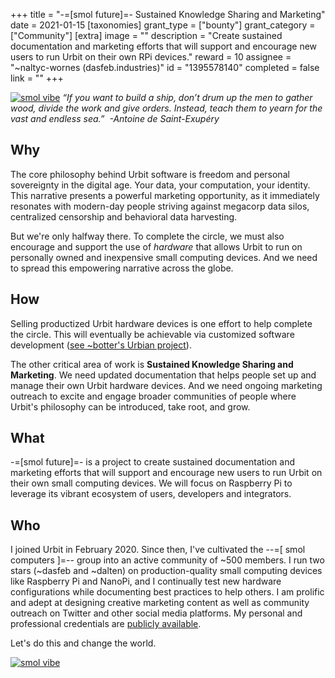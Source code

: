 +++
title = "-=[smol future]=- Sustained Knowledge Sharing and Marketing"
date = 2021-01-15
[taxonomies]
grant_type = ["bounty"]
grant_category = ["Community"]
[extra]
image = ""
description = "Create sustained documentation and marketing efforts that will support and encourage new users to run Urbit on their own RPi devices."
reward = 10
assignee = "~naltyc-wornes (dasfeb.industries)"
id = "1395578140"
completed = false
link = ""
+++

[![smol vibe](https://i.gyazo.com/1307af94079e4ab07880a29b9b0ef2fa.png)](https://i.gyazo.com/1307af94079e4ab07880a29b9b0ef2fa.png) 
*“If you want to build a ship, don’t drum up the men to gather wood, divide the work and give orders. Instead, teach them to yearn for the vast and endless sea.”  -Antoine de Saint-Exupéry*

## Why
The core philosophy behind Urbit software is freedom and personal sovereignty in the digital age. Your data, your computation, your identity.  This narrative presents a powerful marketing opportunity, as it immediately resonates with modern-day people striving against megacorp data silos, centralized censorship and behavioral data harvesting. 

But we're only halfway there.  To complete the circle, we must also encourage and support the use of *hardware* that allows Urbit to run on personally owned and inexpensive small computing devices.  And we need to spread this empowering narrative across the globe.

## How
Selling productized Urbit hardware devices is one effort to help complete the circle.  This will eventually be achievable via customized software development ([see ~botter's Urbian project](https://grants.urbit.org/proposals/337545546)).  

The other critical area of work is **Sustained Knowledge Sharing and Marketing**.  We need updated documentation that helps people set up and manage their own Urbit hardware devices.  And we need ongoing marketing outreach to excite and engage broader communities of people where Urbit's philosophy can be introduced, take root, and grow.

## What
-=[smol future]=- is a project to create sustained documentation and marketing efforts that will support and encourage new users to run Urbit on their own small computing devices.  We will focus on Raspberry Pi to leverage its vibrant ecosystem of users, developers and integrators.

## Who
I joined Urbit in February 2020.  Since then, I've cultivated the --=[ smol computers ]=-- group into an active community of ~500 members.  I run two stars (~dasfeb and ~dalten) on production-quality small computing devices like Raspberry Pi and NanoPi, and I continually test new hardware configurations while documenting best practices to help others.  I am prolific and adept at designing creative marketing content as well as community outreach on Twitter and other social media platforms.  My personal and professional credentials are [publicly available](https://johnlester.me). 

Let's do this and change the world.

[![smol vibe](https://i.gyazo.com/2346666e5b40623353fee1dca42f9879.jpg)](https://i.gyazo.com/2346666e5b40623353fee1dca42f9879.jpg) 









    